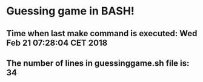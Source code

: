 # Guessing game in BASH!
## Time when last make command is executed: Wed Feb 21 07:28:04 CET 2018
## The number of lines in guessinggame.sh file is:  34
